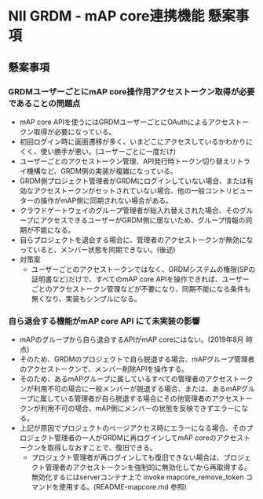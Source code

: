 # NII GRDM - mAP core連携機能 懸案事項

## 懸案事項

### GRDMユーザーごとにmAP core操作用アクセストークン取得が必要であることの問題点

* mAP core APIを使うにはGRDMユーザーごとにOAuthによるアクセストークン取得が必要になっている。
* 初回ログイン時に画面遷移が多く、いまどこにアクセスしているかわかりにくく、使い勝手が悪い。(ユーザーごとに一度だけ)
* ユーザーごとのアクセストークン管理、API発行時トークン切り替えリトライ機構など、GRDM側の実装が複雑になっている。
* GRDM側プロジェクト管理者がGRDMにログインしていない場合、または有効なアクセストークンがセットされていない場合、他の一般コントリビューターの操作がmAP側に同期されない場合がある。
* クラウドゲートウェイのグループ管理者が総入れ替えされた場合、そのグループにアクセスできるユーザーがGRDM側に居ないため、グループ情報の同期が不能になる。
* 自らプロジェクトを退会する場合に、管理者のアクセストークンが無効になっていると、メンバー状態を同期できない。(後述)
* 対策案
  * ユーザーごとのアクセストークンではなく、GRDMシステムの権限(SPの証明書など)だけで、すべてのmAP core APIを操作できれば、ユーザーごとのアクセストークン管理などが不要になり、同期不能になる条件も無くなり、実装もシンプルになる。


### 自ら退会する機能がmAP core API にて未実装の影響

* mAPのグループから自ら退会するAPIがmAP coreにはない。(2019年8月 時点)
* そのため、GRDMのプロジェクトで自ら脱退する場合、mAPグループ管理者のアクセストークンで、メンバー削除APIを操作する。
* そのため、あるmAPグループに属しているすべての管理者のアクセストークンが利用不可の場合に一般メンバーが脱退する場合、または、あるmAPグループに属している管理者が自ら脱退する場合にその他管理者のアクセストークンが利用不可の場合、mAP側にメンバーの状態を反映できずエラーになる。
* 上記が原因でプロジェクトのページアクセス時にエラーになる場合、そのプロジェクト管理者の一人がGRDMに再ログインしてmAP coreのアクセストークンを取得しなおすことで、復旧できる。
  * プロジェクト管理者が再ログインしても復旧できない場合は、プロジェクト管理者のアクセストークンを強制的に無効化してから再取得する。無効化するにはserverコンテナ上で invoke mapcore_remove_token コマンドを使用する。(README-mapcore.md 参照)
